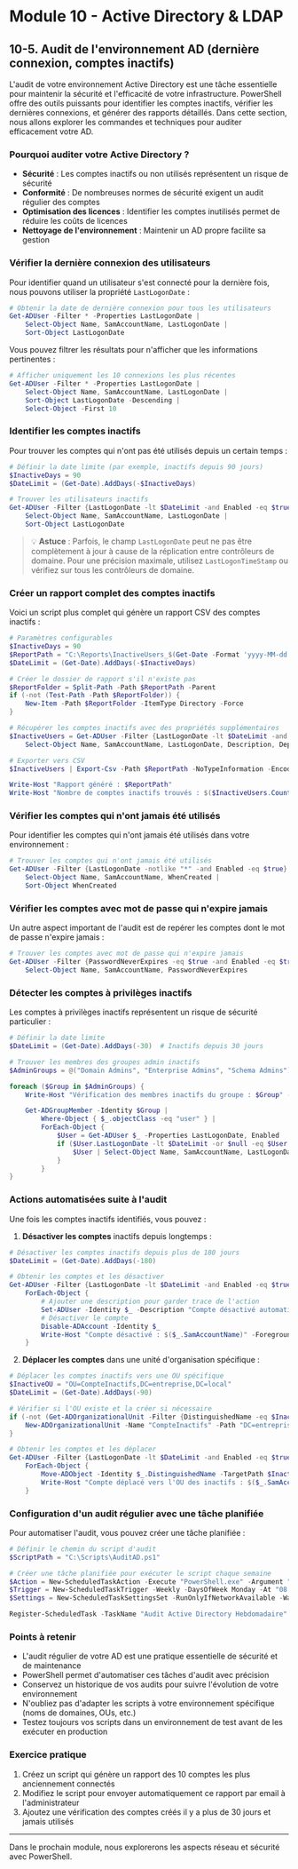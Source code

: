 # Module 10 - Active Directory & LDAP
## 10-5. Audit de l'environnement AD (dernière connexion, comptes inactifs)

L'audit de votre environnement Active Directory est une tâche essentielle pour maintenir la sécurité et l'efficacité de votre infrastructure. PowerShell offre des outils puissants pour identifier les comptes inactifs, vérifier les dernières connexions, et générer des rapports détaillés. Dans cette section, nous allons explorer les commandes et techniques pour auditer efficacement votre AD.

### Pourquoi auditer votre Active Directory ?

- **Sécurité** : Les comptes inactifs ou non utilisés représentent un risque de sécurité
- **Conformité** : De nombreuses normes de sécurité exigent un audit régulier des comptes
- **Optimisation des licences** : Identifier les comptes inutilisés permet de réduire les coûts de licences
- **Nettoyage de l'environnement** : Maintenir un AD propre facilite sa gestion

### Vérifier la dernière connexion des utilisateurs

Pour identifier quand un utilisateur s'est connecté pour la dernière fois, nous pouvons utiliser la propriété `LastLogonDate` :

```powershell
# Obtenir la date de dernière connexion pour tous les utilisateurs
Get-ADUser -Filter * -Properties LastLogonDate |
    Select-Object Name, SamAccountName, LastLogonDate |
    Sort-Object LastLogonDate
```

Vous pouvez filtrer les résultats pour n'afficher que les informations pertinentes :

```powershell
# Afficher uniquement les 10 connexions les plus récentes
Get-ADUser -Filter * -Properties LastLogonDate |
    Select-Object Name, SamAccountName, LastLogonDate |
    Sort-Object LastLogonDate -Descending |
    Select-Object -First 10
```

### Identifier les comptes inactifs

Pour trouver les comptes qui n'ont pas été utilisés depuis un certain temps :

```powershell
# Définir la date limite (par exemple, inactifs depuis 90 jours)
$InactiveDays = 90
$DateLimit = (Get-Date).AddDays(-$InactiveDays)

# Trouver les utilisateurs inactifs
Get-ADUser -Filter {LastLogonDate -lt $DateLimit -and Enabled -eq $true} -Properties LastLogonDate |
    Select-Object Name, SamAccountName, LastLogonDate |
    Sort-Object LastLogonDate
```

> 💡 **Astuce** : Parfois, le champ `LastLogonDate` peut ne pas être complètement à jour à cause de la réplication entre contrôleurs de domaine. Pour une précision maximale, utilisez `LastLogonTimeStamp` ou vérifiez sur tous les contrôleurs de domaine.

### Créer un rapport complet des comptes inactifs

Voici un script plus complet qui génère un rapport CSV des comptes inactifs :

```powershell
# Paramètres configurables
$InactiveDays = 90
$ReportPath = "C:\Reports\InactiveUsers_$(Get-Date -Format 'yyyy-MM-dd').csv"
$DateLimit = (Get-Date).AddDays(-$InactiveDays)

# Créer le dossier de rapport s'il n'existe pas
$ReportFolder = Split-Path -Path $ReportPath -Parent
if (-not (Test-Path -Path $ReportFolder)) {
    New-Item -Path $ReportFolder -ItemType Directory -Force
}

# Récupérer les comptes inactifs avec des propriétés supplémentaires
$InactiveUsers = Get-ADUser -Filter {LastLogonDate -lt $DateLimit -and Enabled -eq $true} -Properties LastLogonDate, Description, Department, Manager, PasswordLastSet |
    Select-Object Name, SamAccountName, LastLogonDate, Description, Department, @{Name="Manager"; Expression={(Get-ADUser $_.Manager -Properties DisplayName).DisplayName}}, PasswordLastSet, DistinguishedName

# Exporter vers CSV
$InactiveUsers | Export-Csv -Path $ReportPath -NoTypeInformation -Encoding UTF8

Write-Host "Rapport généré : $ReportPath"
Write-Host "Nombre de comptes inactifs trouvés : $($InactiveUsers.Count)"
```

### Vérifier les comptes qui n'ont jamais été utilisés

Pour identifier les comptes qui n'ont jamais été utilisés dans votre environnement :

```powershell
# Trouver les comptes qui n'ont jamais été utilisés
Get-ADUser -Filter {LastLogonDate -notlike "*" -and Enabled -eq $true} -Properties LastLogonDate, WhenCreated |
    Select-Object Name, SamAccountName, WhenCreated |
    Sort-Object WhenCreated
```

### Vérifier les comptes avec mot de passe qui n'expire jamais

Un autre aspect important de l'audit est de repérer les comptes dont le mot de passe n'expire jamais :

```powershell
# Trouver les comptes avec mot de passe qui n'expire jamais
Get-ADUser -Filter {PasswordNeverExpires -eq $true -and Enabled -eq $true} -Properties PasswordNeverExpires |
    Select-Object Name, SamAccountName, PasswordNeverExpires
```

### Détecter les comptes à privilèges inactifs

Les comptes à privilèges inactifs représentent un risque de sécurité particulier :

```powershell
# Définir la date limite
$DateLimit = (Get-Date).AddDays(-30)  # Inactifs depuis 30 jours

# Trouver les membres des groupes admin inactifs
$AdminGroups = @("Domain Admins", "Enterprise Admins", "Schema Admins")

foreach ($Group in $AdminGroups) {
    Write-Host "Vérification des membres inactifs du groupe : $Group" -ForegroundColor Cyan

    Get-ADGroupMember -Identity $Group |
        Where-Object { $_.objectClass -eq "user" } |
        ForEach-Object {
            $User = Get-ADUser $_ -Properties LastLogonDate, Enabled
            if ($User.LastLogonDate -lt $DateLimit -or $null -eq $User.LastLogonDate) {
                $User | Select-Object Name, SamAccountName, LastLogonDate, Enabled, @{Name="AdminGroup"; Expression={$Group}}
            }
        }
}
```

### Actions automatisées suite à l'audit

Une fois les comptes inactifs identifiés, vous pouvez :

1. **Désactiver les comptes** inactifs depuis longtemps :

```powershell
# Désactiver les comptes inactifs depuis plus de 180 jours
$DateLimit = (Get-Date).AddDays(-180)

# Obtenir les comptes et les désactiver
Get-ADUser -Filter {LastLogonDate -lt $DateLimit -and Enabled -eq $true} -Properties LastLogonDate |
    ForEach-Object {
        # Ajouter une description pour garder trace de l'action
        Set-ADUser -Identity $_ -Description "Compte désactivé automatiquement le $(Get-Date -Format 'yyyy-MM-dd') pour inactivité"
        # Désactiver le compte
        Disable-ADAccount -Identity $_
        Write-Host "Compte désactivé : $($_.SamAccountName)" -ForegroundColor Yellow
    }
```

2. **Déplacer les comptes** dans une unité d'organisation spécifique :

```powershell
# Déplacer les comptes inactifs vers une OU spécifique
$InactiveOU = "OU=CompteInactifs,DC=entreprise,DC=local"
$DateLimit = (Get-Date).AddDays(-90)

# Vérifier si l'OU existe et la créer si nécessaire
if (-not (Get-ADOrganizationalUnit -Filter {DistinguishedName -eq $InactiveOU} -ErrorAction SilentlyContinue)) {
    New-ADOrganizationalUnit -Name "CompteInactifs" -Path "DC=entreprise,DC=local"
}

# Obtenir les comptes et les déplacer
Get-ADUser -Filter {LastLogonDate -lt $DateLimit -and Enabled -eq $true} -Properties LastLogonDate |
    ForEach-Object {
        Move-ADObject -Identity $_.DistinguishedName -TargetPath $InactiveOU
        Write-Host "Compte déplacé vers l'OU des inactifs : $($_.SamAccountName)" -ForegroundColor Yellow
    }
```

### Configuration d'un audit régulier avec une tâche planifiée

Pour automatiser l'audit, vous pouvez créer une tâche planifiée :

```powershell
# Définir le chemin du script d'audit
$ScriptPath = "C:\Scripts\AuditAD.ps1"

# Créer une tâche planifiée pour exécuter le script chaque semaine
$Action = New-ScheduledTaskAction -Execute "PowerShell.exe" -Argument "-NoProfile -ExecutionPolicy Bypass -File `"$ScriptPath`""
$Trigger = New-ScheduledTaskTrigger -Weekly -DaysOfWeek Monday -At "08:00"
$Settings = New-ScheduledTaskSettingsSet -RunOnlyIfNetworkAvailable -WakeToRun

Register-ScheduledTask -TaskName "Audit Active Directory Hebdomadaire" -Action $Action -Trigger $Trigger -Settings $Settings -RunLevel Highest -User "SYSTEM"
```

### Points à retenir

- L'audit régulier de votre AD est une pratique essentielle de sécurité et de maintenance
- PowerShell permet d'automatiser ces tâches d'audit avec précision
- Conservez un historique de vos audits pour suivre l'évolution de votre environnement
- N'oubliez pas d'adapter les scripts à votre environnement spécifique (noms de domaines, OUs, etc.)
- Testez toujours vos scripts dans un environnement de test avant de les exécuter en production

### Exercice pratique

1. Créez un script qui génère un rapport des 10 comptes les plus anciennement connectés
2. Modifiez le script pour envoyer automatiquement ce rapport par email à l'administrateur
3. Ajoutez une vérification des comptes créés il y a plus de 30 jours et jamais utilisés

---

Dans le prochain module, nous explorerons les aspects réseau et sécurité avec PowerShell.
